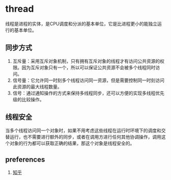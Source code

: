 # thread

线程是进程的实体，是CPU调度和分派的基本单位，它是比进程更小的能独立运行的基本单位。

## 同步方式

1. 互斥量：采用互斥对象机制，只有拥有互斥对象的线程才有访问公共资源的权限。因为互斥对象只有一个，所以可以保证公共资源不会被多个线程同时访问。
1. 信号量：它允许同一时刻多个线程访问同一资源，但是需要控制同一时刻访问此资源的最大线程数量。
1. 信号：通过通知操作的方式来保持多线程同步，还可以方便的实现多线程优先级的比较操作。

## 线程安全

当多个线程访问同一个对象时，如果不用考虑这些线程在运行时环境下的调度和交替运行，也不需要进行额外的同步，或者在调用方进行任何其他协调操作，调用这个对象的行为都可以获取正确的结果，那这个对象是线程安全的。

## preferences

1. [知乎](https://zhuanlan.zhihu.com/p/23755202)